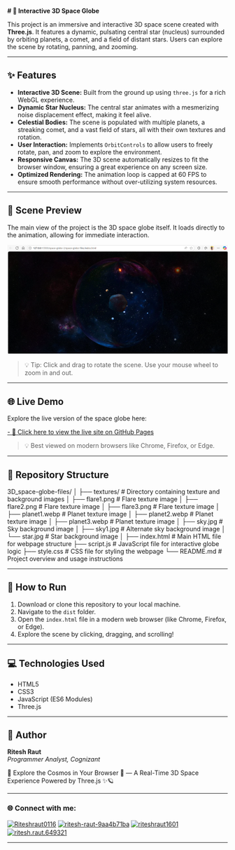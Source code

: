 **# 🌌 Interactive 3D Space Globe**

This project is an immersive and interactive 3D space scene created with **Three.js**. It features a dynamic, pulsating central star (nucleus) surrounded by orbiting planets, a comet, and a field of distant stars. Users can explore the scene by rotating, panning, and zooming.

---

## ✨ Features

*   **Interactive 3D Scene:** Built from the ground up using `three.js` for a rich WebGL experience.
*   **Dynamic Star Nucleus:** The central star animates with a mesmerizing noise displacement effect, making it feel alive.
*   **Celestial Bodies:** The scene is populated with multiple planets, a streaking comet, and a vast field of stars, all with their own textures and rotation.
*   **User Interaction:** Implements `OrbitControls` to allow users to freely rotate, pan, and zoom to explore the environment.
*   **Responsive Canvas:** The 3D scene automatically resizes to fit the browser window, ensuring a great experience on any screen size.
*   **Optimized Rendering:** The animation loop is capped at 60 FPS to ensure smooth performance without over-utilizing system resources.

---

## 🔭 Scene Preview

The main view of the project is the 3D space globe itself. It loads directly to the animation, allowing for immediate interaction.

![Space Globe Preview](3D_space-globe-files/textures/screenshot.png)

> 💡 Tip: Click and drag to rotate the scene. Use your mouse wheel to zoom in and out.

---

## 🌐 Live Demo

Explore the live version of the space globe here:

[- 🔗 Click here to view the live site on GitHub Pages](https://riteshraut0116.github.io/3D-space-globe-html/)

> 💡 Best viewed on modern browsers like Chrome, Firefox, or Edge.

---

## 📂 Repository Structure

3D_space-globe-files/
│
├── textures/                     # Directory containing texture and background images
│   ├── flare1.png                # Flare texture image
│   ├── flare2.png                # Flare texture image
│   ├── flare3.png                # Flare texture image
│   ├── planet1.webp              # Planet texture image
│   ├── planet2.webp              # Planet texture image
│   ├── planet3.webp              # Planet texture image
│   ├── sky.jpg                   # Sky background image
│   ├── sky1.jpg                  # Alternate sky background image
│   └── star.jpg                  # Star background image
│
├── index.html                    # Main HTML file for webpage structure
├── script.js                     # JavaScript file for interactive globe logic
├── style.css                     # CSS file for styling the webpage
└── README.md                     # Project overview and usage instructions

---

## 🚀 How to Run

1. Download or clone this repository to your local machine.
2. Navigate to the `dist` folder.
3. Open the `index.html` file in a modern web browser (like Chrome, Firefox, or Edge).
4. Explore the scene by clicking, dragging, and scrolling!

---

## 💻 Technologies Used

* HTML5
* CSS3
* JavaScript (ES6 Modules)
* Three.js

---

## 👤 Author

**Ritesh Raut**  
*Programmer Analyst, Cognizant*

🚀 Explore the Cosmos in Your Browser 🌌 — A Real-Time 3D Space Experience Powered by Three.js ✨🪐

---

### 🌐 Connect with me:
<p align="left">
<a href="https://github.com/Riteshraut0116" target="blank"><img align="center" src="https://raw.githubusercontent.com/rahuldkjain/github-profile-readme-generator/master/src/images/icons/Social/github.svg" alt="Riteshraut0116" height="30" width="40" /></a>
<a href="https://linkedin.com/in/ritesh-raut-9aa4b71ba" target="blank"><img align="center" src="https://raw.githubusercontent.com/rahuldkjain/github-profile-readme-generator/master/src/images/icons/Social/linked-in-alt.svg" alt="ritesh-raut-9aa4b71ba" height="30" width="40" /></a>
<a href="https://www.instagram.com/riteshraut1601/" target="blank"><img align="center" src="https://raw.githubusercontent.com/rahuldkjain/github-profile-readme-generator/master/src/images/icons/Social/instagram.svg" alt="riteshraut1601" height="30" width="40" /></a>
<a href="https://www.facebook.com/ritesh.raut.649321/" target="blank"><img align="center" src="https://raw.githubusercontent.com/rahuldkjain/github-profile-readme-generator/master/src/images/icons/Social/facebook.svg" alt="ritesh.raut.649321" height="30" width="40" /></a>
</p>

---
